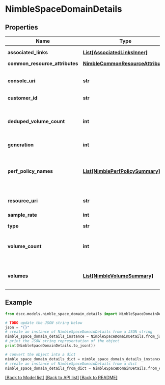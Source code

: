 # NimbleSpaceDomainDetails


## Properties

Name | Type | Description | Notes
------------ | ------------- | ------------- | -------------
**associated_links** | [**List[AssociatedLinksInner]**](AssociatedLinksInner.md) | Associated Links Details | [optional] 
**common_resource_attributes** | [**NimbleCommonResourceAttributes**](NimbleCommonResourceAttributes.md) |  | [optional] 
**console_uri** | **str** | consoleUri for detailed storage object | [optional] 
**customer_id** | **str** | customerId | [optional] 
**deduped_volume_count** | **int** | Number of deduplicated volumes belonging to the space domain. | [optional] 
**generation** | **int** | generation | [optional] 
**perf_policy_names** | [**List[NimblePerfPolicySummary]**](NimblePerfPolicySummary.md) | Name of the performance policies associated with the space domain. | [optional] 
**resource_uri** | **str** | Link to the object URI | [optional] 
**sample_rate** | **int** | Sample rate value. | [optional] 
**type** | **str** | type | [optional] 
**volume_count** | **int** | Number of volumes belonging to the space domain. | [optional] 
**volumes** | [**List[NimbleVolumeSummary]**](NimbleVolumeSummary.md) | Volumes belonging to the space domain. | [optional] 

## Example

```python
from dscc.models.nimble_space_domain_details import NimbleSpaceDomainDetails

# TODO update the JSON string below
json = "{}"
# create an instance of NimbleSpaceDomainDetails from a JSON string
nimble_space_domain_details_instance = NimbleSpaceDomainDetails.from_json(json)
# print the JSON string representation of the object
print(NimbleSpaceDomainDetails.to_json())

# convert the object into a dict
nimble_space_domain_details_dict = nimble_space_domain_details_instance.to_dict()
# create an instance of NimbleSpaceDomainDetails from a dict
nimble_space_domain_details_from_dict = NimbleSpaceDomainDetails.from_dict(nimble_space_domain_details_dict)
```
[[Back to Model list]](../README.md#documentation-for-models) [[Back to API list]](../README.md#documentation-for-api-endpoints) [[Back to README]](../README.md)


